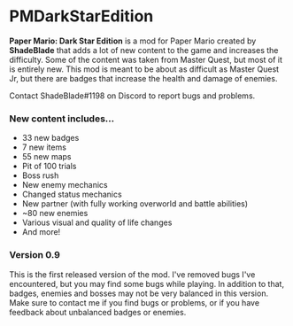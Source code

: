 # PMDarkStarEdition
**Paper Mario: Dark Star Edition** is a mod for Paper Mario created by **ShadeBlade** that adds a lot of new content to the game and increases the difficulty.
Some of the content was taken from Master Quest, but most of it is entirely new.
This mod is meant to be about as difficult as Master Quest Jr, but there are badges that increase the health and damage of enemies.

Contact ShadeBlade#1198 on Discord to report bugs and problems.

### **New content includes...**
- 33 new badges
- 7 new items
- 55 new maps
- Pit of 100 trials
- Boss rush
- New enemy mechanics
- Changed status mechanics
- New partner (with fully working overworld and battle abilities)
- ~80 new enemies
- Various visual and quality of life changes
- And more!

### Version 0.9 
This is the first released version of the mod.
I've removed bugs I've encountered, but you may find some bugs while playing. In addition to that, badges, enemies and bosses may not be very balanced in this version.
Make sure to contact me if you find bugs or problems, or if you have feedback about unbalanced badges or enemies.
